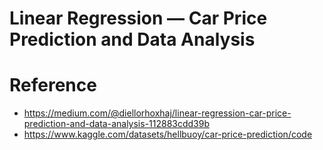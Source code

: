 # Linear Regression — Car Price Prediction and Data Analysis

# Reference
- https://medium.com/@diellorhoxhaj/linear-regression-car-price-prediction-and-data-analysis-112883cdd39b
- https://www.kaggle.com/datasets/hellbuoy/car-price-prediction/code
